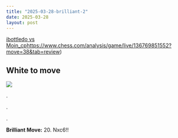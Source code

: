 ```yaml
---
title: "2025-03-28-brilliant-2"
date: 2025-03-28
layout: post
---
```


[ibottledo vs Moin_cp]()https://www.chess.com/analysis/game/live/136769851552?move=38&tab=review)

## White to move

![](/RecordMyBrilliancy/images/2025-03-28-brilliant-2.png)

.

.

.

**Brilliant Move:** 20. Nxc6!!
